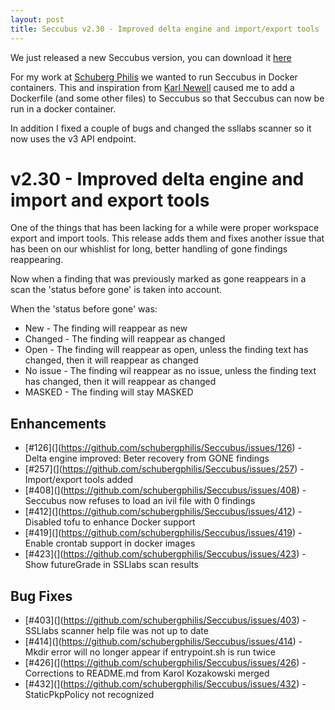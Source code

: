 ```yaml
---
layout: post
title: Seccubus v2.30 - Improved delta engine and import/export tools
---
```


We just released a new Seccubus version, you can download it [here](https://github.com/schubergphilis/Seccubus/releases/latest) 

For my work at [Schuberg Philis](https://www.schubergphilis.com) we wanted to run Seccubus in Docker 
containers. This and inspiration from [Karl Newell](https://hub.docker.com/r/karlnewell/seccubus/) 
caused me to add a Dockerfile (and some other files) to Seccubus so that Seccubus can now be 
run in a docker container. 

In addition I fixed a couple of bugs and changed the ssllabs scanner so it now uses the v3 API endpoint.


v2.30 -  Improved delta engine and import and export tools
==========================================================

One of the things that has been lacking for a while were proper workspace export and import tools. This release adds them and fixes another issue that has been on our whishlist for long, better handling of gone findings reappearing.

Now when a finding that was previously marked as gone reappears in a scan the 'status before gone' is taken into account.

When the 'status before gone' was:
* New - The finding will reappear as new
* Changed - The finding will reappear as changed
* Open - The finding will reappear as open, unless the finding text has changed, then it will reappear as changed
* No issue - The finding wil reappear as no issue, unless the finding text has changed, then it will reappear as changed
* MASKED - The finding will stay MASKED

Enhancements
------------
* [#126](](https://github.com/schubergphilis/Seccubus/issues/126) - Delta engine improved: Beter recovery from GONE findings
* [#257](](https://github.com/schubergphilis/Seccubus/issues/257) - Import/export tools added
* [#408](](https://github.com/schubergphilis/Seccubus/issues/408) - Seccubus now refuses to load an ivil file with 0 findings
* [#412](](https://github.com/schubergphilis/Seccubus/issues/412) - Disabled tofu to enhance Docker support
* [#419](](https://github.com/schubergphilis/Seccubus/issues/419) - Enable crontab support in docker images
* [#423](](https://github.com/schubergphilis/Seccubus/issues/423) - Show futureGrade in SSLlabs scan results

Bug Fixes
---------
* [#403](](https://github.com/schubergphilis/Seccubus/issues/403) - SSLlabs scanner help file was not up to date
* [#414](](https://github.com/schubergphilis/Seccubus/issues/414) - Mkdir error will no longer appear if entrypoint.sh is run twice
* [#426](](https://github.com/schubergphilis/Seccubus/issues/426) - Corrections to README.md from Karol Kozakowski merged
* [#432](](https://github.com/schubergphilis/Seccubus/issues/432) - StaticPkpPolicy not recognized